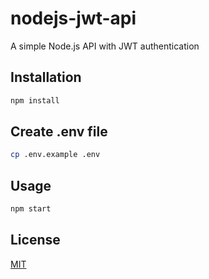 # nodejs-jwt-api

A simple Node.js API with JWT authentication

## Installation

```bash
npm install
```

## Create .env file

```bash
cp .env.example .env
```

## Usage

```bash
npm start
```

## License

[MIT](https://choosealicense.com/licenses/mit/)
